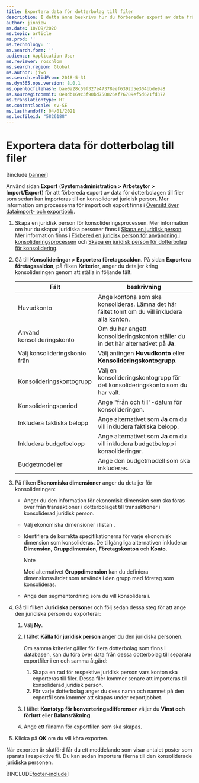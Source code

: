 ```yaml
---
title: Exportera data för dotterbolag till filer
description: I detta ämne beskrivs hur du förbereder export av data från Microsoft Dynamics 365 Finance och sedan importerar den till en konsoliderad juridisk person.
author: jinniew
ms.date: 10/09/2020
ms.topic: article
ms.prod: ''
ms.technology: ''
ms.search.form: ''
audience: Application User
ms.reviewer: roschlom
ms.search.region: Global
ms.author: jiwo
ms.search.validFrom: 2018-5-31
ms.dyn365.ops.version: 8.0.1
ms.openlocfilehash: bae0a28c59f327e47378eef6392d5e304bbde9a8
ms.sourcegitcommit: 0e8db169c3f90bd750826af76709ef5d621fd377
ms.translationtype: HT
ms.contentlocale: sv-SE
ms.lasthandoff: 04/01/2021
ms.locfileid: "5826188"
---
```

# <a name="export-subsidiary-data-to-files"></a>Exportera data för dotterbolag till filer

[!include [banner](../includes/banner.md)]

Använd sidan **Export** (**Systemadministration \> Arbetsytor \> Import/Export**) för att förbereda export av data för dotterbolagen till filer som sedan kan importeras till en konsoliderad juridisk person. Mer information om processerna för import och export finns i [Översikt över dataimport- och exportjobb](../../fin-ops-core/dev-itpro/data-entities/data-import-export-job.md).

1. Skapa en juridisk person för konsolideringsprocessen. Mer information om hur du skapar juridiska personer finns i [Skapa en juridisk person](../../fin-ops-core/fin-ops/organization-administration/tasks/create-legal-entity.md). Mer information finns i [Förbered en juridisk person för användning i konsolideringsprocessen](prepare-company-for-consolidation.md) och [Skapa en juridisk person för dotterbolag för konsolidering](set-up-subsidiary-company-for-consolidation.md). 

2. Gå till **Konsolideringar \> Exportera företagssaldon**. På sidan **Exportera företagssaldon**, på fliken **Kriterier**, anger du detaljer kring konsolideringen genom att ställa in följande fält.

    | Fält                             | beskrivning |
    |-----------------------------------|-------|
    | Huvudkonto                      | Ange kontona som ska konsolideras. Lämna det här fältet tomt om du vill inkludera alla konton. |
    | Använd konsolideringskonto         | Om du har angett konsolideringskonton ställer du in det här alternativet på **Ja**. |
    | Välj konsolideringskonto från | Välj antingen **Huvudkonto** eller **Konsolideringskontogrupp**. |
    | Konsolideringskontogrupp       | Välj en konsolideringskontogrupp för det konsolideringskonto som du har valt. |
    | Konsolideringsperiod              | Ange "från och till"-datum för konsolideringen. |
    | Inkludera faktiska belopp            | Ange alternativet som **Ja** om du vill inkludera faktiska belopp. |
    | Inkludera budgetbelopp            | Ange alternativet som **Ja** om du vill inkludera budgetbelopp i konsolideringar. |
    | Budgetmodeller                     | Ange den budgetmodell som ska inkluderas. |

3. På fliken **Ekonomiska dimensioner** anger du detaljer för konsolideringen:

    - Anger du den information för ekonomisk dimension som ska föras över från transaktioner i dotterbolaget till transaktioner i konsoliderad juridisk person.
    - Välj ekonomiska dimensioner i listan .
    - Identifiera de korrekta specifikationerna för varje ekonomisk dimension som konsolideras. De tillgängliga alternativen inkluderar **Dimension**, **Gruppdimension**, **Företagskonton** och **Konto**.

        > [!NOTE]
        > Med alternativet **Gruppdimension** kan du definiera dimensionsvärdet som används i den grupp med företag som konsolideras.

    - Ange den segmentordning som du vill konsolidera i.

4. Gå till fliken **Juridiska personer** och följ sedan dessa steg för att ange den juridiska person du exporterar:

    1. Välj **Ny**.
    2. I fältet **Källa för juridisk person** anger du den juridiska personen.

        Om samma kriterier gäller för flera dotterbolag som finns i databasen, kan du föra över data från dessa dotterbolag till separata exportfiler i en och samma åtgärd:

        1. Skapa en rad för respektive juridisk person vars konton ska exporteras till filer. Dessa filer kommer senare att importeras till konsoliderad juridisk person.
        2. För varje dotterbolag anger du dess namn och namnet på den exportfil som kommer att skapas under exportjobbet.

    3. I fältet **Kontotyp för konverteringsdifferenser** väljer du **Vinst och förlust** eller **Balansräkning**.
    4. Ange ett filnamn för exportfilen som ska skapas.

5. Klicka på **OK** om du vill köra exporten.

När exporten är slutförd får du ett meddelande som visar antalet poster som sparats i respektive fil. Du kan sedan importera filerna till den konsoliderade juridiska personen.


[!INCLUDE[footer-include](../../includes/footer-banner.md)]